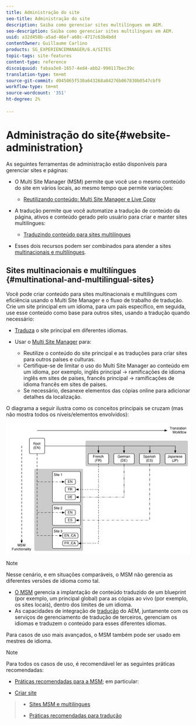 ```yaml
---
title: Administração do site
seo-title: Administração do site
description: Saiba como gerenciar sites multilíngues em AEM.
seo-description: Saiba como gerenciar sites multilíngues em AEM.
uuid: a32d458b-a5ad-46ef-a68c-4717c63b4bdd
contentOwner: Guillaume Carlino
products: SG_EXPERIENCEMANAGER/6.4/SITES
topic-tags: site-features
content-type: reference
discoiquuid: fabaa3e8-1657-4ed4-abb2-990117bec39c
translation-type: tm+mt
source-git-commit: d045065f530a643268a84276b067830b0547cbf9
workflow-type: tm+mt
source-wordcount: '351'
ht-degree: 2%

---
```



# Administração do site{#website-administration}

As seguintes ferramentas de administração estão disponíveis para gerenciar sites e páginas:

* O Multi Site Manager (MSM) permite que você use o mesmo conteúdo do site em vários locais, ao mesmo tempo que permite variações:

   * [Reutilizando conteúdo: Multi Site Manager e Live Copy](/help/sites-administering/msm.md)

* A tradução permite que você automatize a tradução de conteúdo da página, ativos e conteúdo gerado pelo usuário para criar e manter sites multilíngues:

   * [Traduzindo conteúdo para sites multilíngues](/help/sites-administering/translation.md)

* Esses dois recursos podem ser combinados para atender a sites [multinacionais e multilíngues](#multinational-and-multilingual-sites).

## Sites multinacionais e multilíngues {#multinational-and-multilingual-sites}

Você pode criar conteúdo para sites multinacionais e multilíngues com eficiência usando o Multi Site Manager e o fluxo de trabalho de tradução. Crie um site principal em um idioma, para um país específico, em seguida, use esse conteúdo como base para outros sites, usando a tradução quando necessário:

* [Traduza](/help/sites-administering/translation.md) o site principal em diferentes idiomas.

* Usar o [Multi Site Manager](/help/sites-administering/msm.md) para:

   * Reutilize o conteúdo do site principal e as traduções para criar sites para outros países e culturas.
   * Certifique-se de limitar o uso do Multi Site Manager ao conteúdo em um idioma, por exemplo, inglês principal -> ramificações de idioma inglês em sites de países, francês principal -> ramificações de idioma francês em sites de países.
   * Se necessário, desanexe elementos das cópias online para adicionar detalhes da localização.

O diagrama a seguir ilustra como os conceitos principais se cruzam (mas não mostra todos os níveis/elementos envolvidos):

![chlimage_1-71](assets/chlimage_1-71.png)

>[!NOTE]
>
>Nesse cenário, e em situações comparáveis, o MSM não gerencia as diferentes versões de idioma como tal.
>
>* [O MSM](/help/sites-administering/msm.md) gerencia a implantação de conteúdo traduzido de um blueprint (por exemplo, um principal global) para as cópias ao vivo (por exemplo, os sites locais), dentro dos limites de um idioma.
>* As capacidades de integração de [tradução](/help/sites-administering/translation.md) do AEM, juntamente com os serviços de gerenciamento de tradução de terceiros, gerenciam os idiomas e traduzem o conteúdo para esses diferentes idiomas.

>
>
Para casos de uso mais avançados, o MSM também pode ser usado em mestres de idioma.

>[!NOTE]
>
>Para todos os casos de uso, é recomendável ler as seguintes práticas recomendadas:
>
>* [Práticas recomendadas para a MSM](/help/sites-administering/msm-best-practices.md); em particular:
   >
   >   
   * [Criar site](/help/sites-administering/msm-best-practices.md#create-site)
   >   * [Sites MSM e multilíngues](/help/sites-administering/msm-best-practices.md#msm-and-multilingual-websites)
>
>* [Práticas recomendadas para tradução](/help/sites-administering/tc-bp.md)

